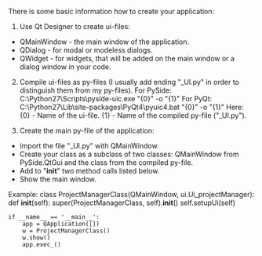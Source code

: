 There is some basic information how to create your application:

1. Use Qt Designer to create ui-files:
- QMainWindow - the main window of the application.
- QDialog - for modal or modeless dialogs.
- QWidget - for widgets, that will be added on the main window or a dialog window in your code.

2. Compile ui-files as py-files (I usually add ending "_UI.py" in order to distinguish them from my py-files).
For PySide:
	C:\Python27\Scripts\pyside-uic.exe "{0}" -o "{1}"
For PyQt:
	C:\Python27\Lib\site-packages\PyQt4\pyuic4.bat "{0}" -o "{1}"
Here:
{0} - Name of the ui-file.
{1} - Name of the compiled py-file ("_UI.py").

3. Create the main py-file of the application:
-	Import the file "_UI.py" with QMainWindow.
-	Create your class as a subclass of two classes: QMainWindow from PySide.QtGui and the class from the compiled py-file.
-	Add to "__init__" two method calls listed below.
-	Show the main window.

Example:
	class ProjectManagerClass(QMainWindow, ui.Ui_projectManager):
		def __init__(self):
			super(ProjectManagerClass, self).__init__()
			self.setupUi(self)

	if __name__ == '__main__':
		app = QApplication([])
		w = ProjectManagerClass()
		w.show()
		app.exec_()

